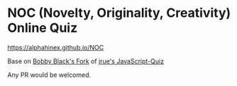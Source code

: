 # NOC (Novelty, Originality, Creativity) Online Quiz

https://alphahinex.github.io/NOC

Base on [Bobby Black's Fork](https://github.com/BobbyBLACK/JavaScript_QUIZ) of [jrue's JavaScript-Quiz](https://github.com/jrue/JavaScript-Quiz)

Any PR would be welcomed.

